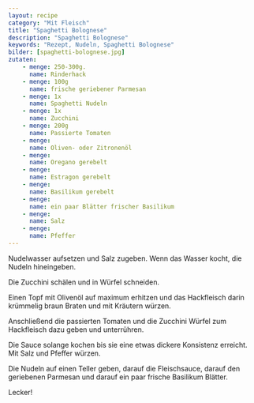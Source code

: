 ```yaml
---
layout: recipe
category: "Mit Fleisch"
title: "Spaghetti Bolognese"
description: "Spaghetti Bolognese"
keywords: "Rezept, Nudeln, Spaghetti Bolognese"
bilder: [spaghetti-bolognese.jpg]
zutaten:
    - menge: 250-300g.
      name: Rinderhack
    - menge: 100g
      name: frische geriebener Parmesan
    - menge: 1x
      name: Spaghetti Nudeln
    - menge: 1x
      name: Zucchini
    - menge: 200g
      name: Passierte Tomaten
    - menge: 
      name: Oliven- oder Zitronenöl
    - menge: 
      name: Oregano gerebelt
    - menge: 
      name: Estragon gerebelt
    - menge: 
      name: Basilikum gerebelt
    - menge: 
      name: ein paar Blätter frischer Basilikum
    - menge: 
      name: Salz
    - menge: 
      name: Pfeffer
---
```

Nudelwasser aufsetzen und Salz zugeben. Wenn das Wasser kocht, die Nudeln hineingeben.

Die Zucchini schälen und in Würfel schneiden.

Einen Topf mit Olivenöl auf maximum erhitzen und das Hackfleisch darin krümmelig braun Braten und mit Kräutern würzen.

Anschließend die passierten Tomaten und die Zucchini Würfel zum Hackfleisch dazu geben und unterrühren.

Die Sauce solange kochen bis sie eine etwas dickere Konsistenz erreicht. Mit Salz und Pfeffer würzen.

Die Nudeln auf einen Teller geben, darauf die Fleischsauce, darauf den geriebenen Parmesan und darauf ein paar frische Basilikum Blätter.

Lecker!

